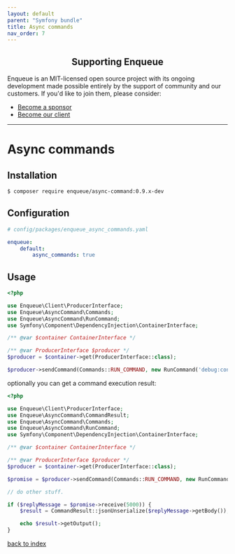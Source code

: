 ```yaml
---
layout: default
parent: "Symfony bundle"
title: Async commands
nav_order: 7
---
```

<h2 align="center">Supporting Enqueue</h2>

Enqueue is an MIT-licensed open source project with its ongoing development made possible entirely by the support of community and our customers. If you'd like to join them, please consider:

- [Become a sponsor](https://www.patreon.com/makasim)
- [Become our client](http://forma-pro.com/)

---

# Async commands

## Installation

```bash
$ composer require enqueue/async-command:0.9.x-dev
```

## Configuration

```yaml
# config/packages/enqueue_async_commands.yaml

enqueue:
    default:
        async_commands: true
```

## Usage

```php
<?php

use Enqueue\Client\ProducerInterface;
use Enqueue\AsyncCommand\Commands;
use Enqueue\AsyncCommand\RunCommand;
use Symfony\Component\DependencyInjection\ContainerInterface;

/** @var $container ContainerInterface */

/** @var ProducerInterface $producer */
$producer = $container->get(ProducerInterface::class);

$producer->sendCommand(Commands::RUN_COMMAND, new RunCommand('debug:container'));
```

optionally you can get a command execution result:

```php
<?php

use Enqueue\Client\ProducerInterface;
use Enqueue\AsyncCommand\CommandResult;
use Enqueue\AsyncCommand\Commands;
use Enqueue\AsyncCommand\RunCommand;
use Symfony\Component\DependencyInjection\ContainerInterface;

/** @var $container ContainerInterface */

/** @var ProducerInterface $producer */
$producer = $container->get(ProducerInterface::class);

$promise = $producer->sendCommand(Commands::RUN_COMMAND, new RunCommand('debug:container'), true);

// do other stuff.

if ($replyMessage = $promise->receive(5000)) {
    $result = CommandResult::jsonUnserialize($replyMessage->getBody());

    echo $result->getOutput();
}
```

[back to index](../index.md)
